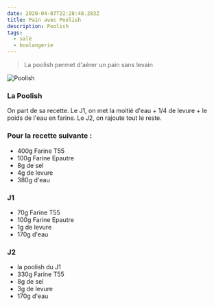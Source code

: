 ```yaml
---
date: 2020-04-07T22:28:48.283Z
title: Pain avec Poolish
description: Poolish
tags:
  - salé
  - boulangerie
---
```


> La poolish permet d'aérer un pain sans levain

![Poolish](/assets/Poolish.jpg "Poolish")

### La Poolish

On part de sa recette.
Le J1, on met la moitié d'eau + 1/4 de levure + le poids de l'eau en farine.
Le J2, on rajoute tout le reste.

### Pour la recette suivante :

- 400g Farine T55
- 100g Farine Epautre
- 8g de sel
- 4g de levure
- 380g d'eau

### J1

- 70g Farine T55
- 100g Farine Epautre
- 1g de levure
- 170g d'eau

### J2

- la poolish du J1
- 330g Farine T55
- 8g de sel
- 3g de levure
- 170g d'eau
